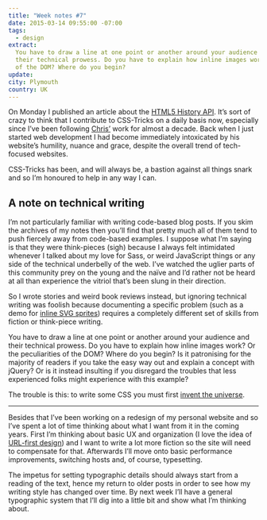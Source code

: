 ```yaml
---
title: "Week notes #7"
date: 2015-03-14 09:55:00 -07:00
tags:
  - design
extract:
  You have to draw a line at one point or another around your audience and
  their technical prowess. Do you have to explain how inline images work? Or the peculiarities
  of the DOM? Where do you begin?
update:
city: Plymouth
country: UK
---
```


On Monday I published an article about the [HTML5 History API](https://css-tricks.com/using-the-html5-history-api/). It’s sort of crazy to think that I contribute to <span class="caps">CSS</span>-Tricks on a daily basis now, especially since I’ve been following [Chris’](https://twitter.com/chriscoyier) work for almost a decade. Back when I just started web development I had become immediately intoxicated by his website’s humility, nuance and grace, despite the overall trend of tech-focused websites.

<span class="caps">CSS</span>-Tricks has been, and will always be, a bastion against all things snark and so I’m honoured to help in any way I can.

## A note on technical writing

I’m not particularly familiar with writing code-based blog posts. If you skim the archives of my notes then you’ll find that pretty much all of them tend to push fiercely away from code-based examples. I suppose what I’m saying is that they were think-pieces (sigh) because I always felt intimidated whenever I talked about my love for Sass, or weird JavaScript things or any side of the technical underbelly of the web. I’ve watched the uglier parts of this community prey on the young and the naïve and I’d rather not be heard at all than experience the vitriol that’s been slung in their direction.

So I wrote stories and weird book reviews instead, but ignoring technical writing was foolish because documenting a specific problem (such as a demo for [inline SVG sprites](https://css-tricks.com/spriting-img/)) requires a completely different set of skills from fiction or think-piece writing.

You have to draw a line at one point or another around your audience and their technical prowess. Do you have to explain how inline images work? Or the peculiarities of the <span class="caps">DOM</span>? Where do you begin? Is it patronising for the majority of readers if you take the easy way out and explain a concept with jQuery? Or is it instead insulting if you disregard the troubles that less experienced folks might experience with this example?

The trouble is this: to write some CSS you must first [invent the universe](https://www.youtube.com/watch?v=7s664NsLeFM).

---

Besides that I’ve been working on a redesign of my personal website and so I’ve spent a lot of time thinking about what I want from it in the coming years. First I’m thinking about basic UX and organization (I love the idea of [URL-first design](http://warpspire.com/posts/url-design/)) and I want to write a lot more fiction so the site will need to compensate for that. Afterwards I’ll move onto basic performance improvements, switching hosts and, of course, typesetting.

The impetus for setting typographic details should always start from a reading of the text, hence my return to older posts in order to see how my writing style has changed over time. By next week I’ll have a general typographic system that I’ll dig into a little bit and show what I’m thinking about.
